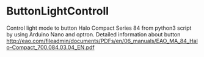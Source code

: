 # ButtonLightControll
Control light mode to button Halo Compact Series 84 from python3 script by using Arduino Nano and optron.
Detailed information about button http://eao.com/fileadmin/documents/PDFs/en/06_manuals/EAO_MA_84_Halo-Compact_700.084.03.04_EN.pdf

